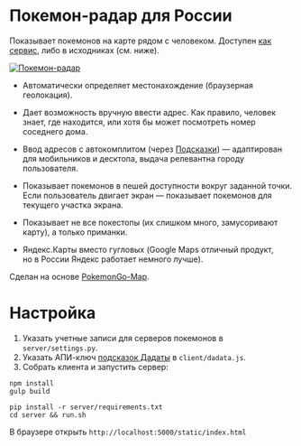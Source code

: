 # Покемон-радар для России

Показывает покемонов на карте рядом с человеком. Доступен [как сервис](https://pokemon.dadata.ru/), либо в исходниках (см. ниже).

<a href="https://pokemon.dadata.ru"><img alt="Покемон-радар" src="https://habrastorage.org/files/cf1/ed8/d39/cf1ed8d394ae4d94a647ea7c58adbf64.jpg"/></a>

- Автоматически определяет местонахождение (браузерная геолокация).

- Дает возможность вручную ввести адрес. Как правило, человек знает, где находится, или хотя бы может посмотреть номер соседнего дома.

- Ввод адресов с автокомплитом (через [Подсказки](https://dadata.ru/suggestions/)) — адаптирован для мобильников и десктопа, выдача релевантна городу пользователя.

- Показывает покемонов в пешей доступности вокруг заданной точки. Если пользователь двигает экран — показывает покемонов для текущего участка экрана.

- Показывает не все покестопы (их слишком много, замусоривают карту), а только приманки.

- Яндекс.Карты вместо гугловых (Google Maps отличный продукт, но в России Яндекс работает немного лучше).

Сделан на основе [PokemonGo-Map](https://github.com/AHAAAAAAA/PokemonGo-Map).

# Настройка

1. Указать учетные записи для серверов покемонов в `server/settings.py`.
2. Указать АПИ-ключ [подсказок Дадаты](https://dadata.ru/suggestions) в `client/dadata.js`.
3. Собрать клиента и запустить сервер:
```
npm install
gulp build

pip install -r server/requirements.txt
cd server && run.sh
```

В браузере открыть `http://localhost:5000/static/index.html`

